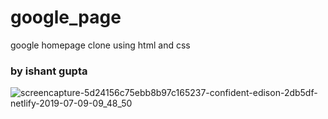 # google_page
google homepage clone using html and css

### by ishant gupta

![screencapture-5d24156c75ebb8b97c165237-confident-edison-2db5df-netlify-2019-07-09-09_48_50](https://user-images.githubusercontent.com/27751740/60859093-cc391880-a22e-11e9-98c8-f41cbee4bf8e.png)
